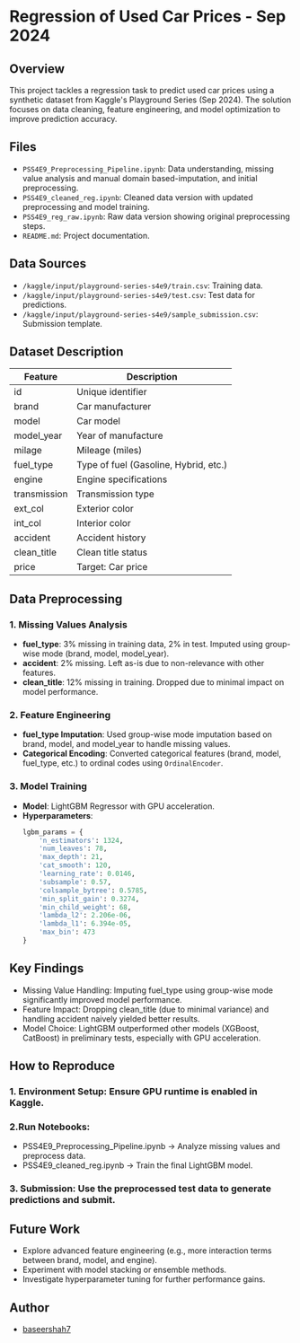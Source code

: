 # Regression of Used Car Prices - Sep 2024

## Overview
This project tackles a regression task to predict used car prices using a synthetic dataset from Kaggle's Playground Series (Sep 2024). The solution focuses on data cleaning, feature engineering, and model optimization to improve prediction accuracy.

## Files
- `PSS4E9_Preprocessing_Pipeline.ipynb`: Data understanding, missing value analysis and manual domain based-imputation, and initial preprocessing.
- `PSS4E9_cleaned_reg.ipynb`: Cleaned data version with updated preprocessing and model training.
- `PSS4E9_reg_raw.ipynb`: Raw data version showing original preprocessing steps.
- `README.md`: Project documentation.

## Data Sources
- `/kaggle/input/playground-series-s4e9/train.csv`: Training data.
- `/kaggle/input/playground-series-s4e9/test.csv`: Test data for predictions.
- `/kaggle/input/playground-series-s4e9/sample_submission.csv`: Submission template.

## Dataset Description
| Feature       | Description                          |
|---------------|--------------------------------------|
| id            | Unique identifier                    |
| brand         | Car manufacturer                     |
| model         | Car model                            |
| model_year    | Year of manufacture                  |
| milage        | Mileage (miles)                      |
| fuel_type     | Type of fuel (Gasoline, Hybrid, etc.)|
| engine        | Engine specifications                |
| transmission  | Transmission type                    |
| ext_col       | Exterior color                       |
| int_col       | Interior color                       |
| accident      | Accident history                     |
| clean_title   | Clean title status                   |
| price         | Target: Car price                    |

## Data Preprocessing

### 1. Missing Values Analysis
- **fuel_type**: 3% missing in training data, 2% in test. Imputed using group-wise mode (brand, model, model_year).
- **accident**: 2% missing. Left as-is due to non-relevance with other features.
- **clean_title**: 12% missing in training. Dropped due to minimal impact on model performance.

### 2. Feature Engineering
- **fuel_type Imputation**: Used group-wise mode imputation based on brand, model, and model_year to handle missing values.
- **Categorical Encoding**: Converted categorical features (brand, model, fuel_type, etc.) to ordinal codes using `OrdinalEncoder`.

### 3. Model Training
- **Model**: LightGBM Regressor with GPU acceleration.
- **Hyperparameters**:
  ```python
  lgbm_params = {
      'n_estimators': 1324,
      'num_leaves': 78,
      'max_depth': 21,
      'cat_smooth': 120,
      'learning_rate': 0.0146,
      'subsample': 0.57,
      'colsample_bytree': 0.5785,
      'min_split_gain': 0.3274,
      'min_child_weight': 68,
      'lambda_l2': 2.206e-06,
      'lambda_l1': 6.394e-05,
      'max_bin': 473
  }
  ```
## Key Findings
- Missing Value Handling: Imputing fuel_type using group-wise mode significantly improved model performance.
- Feature Impact: Dropping clean_title (due to minimal variance) and handling accident naively yielded better results.
- Model Choice: LightGBM outperformed other models (XGBoost, CatBoost) in preliminary tests, especially with GPU acceleration.
## How to Reproduce
### 1. Environment Setup: Ensure GPU runtime is enabled in Kaggle.
### 2.Run Notebooks:
- PSS4E9_Preprocessing_Pipeline.ipynb → Analyze missing values and preprocess data.
- PSS4E9_cleaned_reg.ipynb → Train the final LightGBM model.
### 3. Submission: Use the preprocessed test data to generate predictions and submit.
## Future Work
- Explore advanced feature engineering (e.g., more interaction terms between brand, model, and engine).
- Experiment with model stacking or ensemble methods.
- Investigate hyperparameter tuning for further performance gains.
## Author
- [baseershah7](https://github.com/baseershah7)
